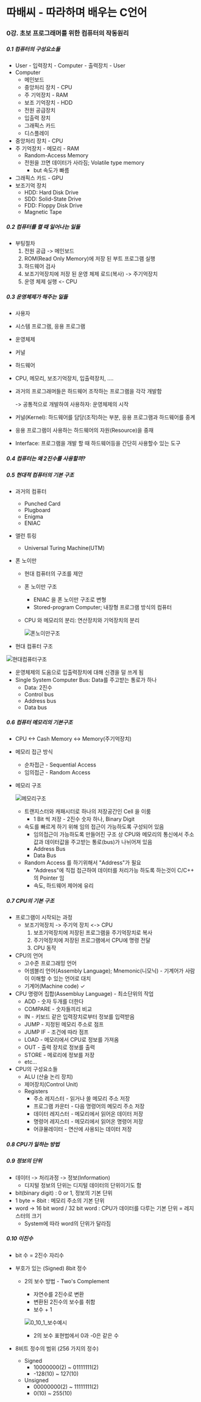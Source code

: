 # 따배씨 - 따라하며 배우는 C언어

### 0강. 초보 프로그래머를 위한 컴퓨터의 작동원리

##### 0.1 컴퓨터의 구성요소들

* User - 입력장치 - Computer - 출력장치 - User
* Computer
  * 메인보드
  * 중앙처리 장치 - CPU
  * 주 기억장치 - RAM
  * 보조 기억장치 - HDD
  * 전원 공급장치
  * 입출력 장치
  * 그래픽스 카드
  * 디스플레이
* 중앙처리 장치 - CPU
* 주 기억장치 - 메모리 - RAM
  * Random-Access Memory
  * 전원을 끄면 데이터가 사라짐; Volatile type memory
    * but 속도가 빠름
* 그래픽스 카드 - GPU
* 보조기억 장치
  * HDD: Hard Disk Drive
  * SDD: Solid-State Drive
  * FDD: Floppy Disk Drive
  * Magnetic Tape



##### 0.2 컴퓨터를 켤 때 일어나는 일들

* 부팅절차
  1. 전원 공급 -> 메인보드
  2. ROM(Read Only Memory)에 저장 된 부트 프로그램 실행
  3. 하드웨어 검사
  4. 보조기억장치에 저장 된 운영 체제 로드(복사) -> 주기억장치
  5. 운영 체제 실행 <- CPU



##### 0.3 운영체제가 해주는 일들

* 사용자
* 시스템 프로그램, 응용 프로그램
* 운영체제
* 커널
* 하드웨어
* CPU, 메모리, 보조기억장치, 입출력장치, ....



* 과거의 프로그래머들은 하드웨어 조작하는 프로그램을 각각 개발함

  -> 공통적으로 개발하여 사용하자: 운영체제의 시작

* 커널(Kernel): 하드웨어를 담당(조작)하는 부분, 응용 프로그램과 하드웨어를 중계

* 응용 프로그램이 사용하는 하드웨어의 자원(Resource)을 중재

* Interface: 프로그램을 개발 할 때 하드웨어등을 간단히 사용할수 있는 도구



##### 0.4 컴퓨터는 왜 2진수를 사용할까?

##### 0.5 현대적 컴퓨터의 기본 구조

* 과거의 컴퓨터
  * Punched Card
  * Plugboard
  * Enigma
  * ENIAC

* 앨런 튜링
  
  * Universal Turing Machine(UTM)
  
* 폰 노이만
  * 현대 컴퓨터의 구조를 제안
  * 폰 노이만 구조
    * ENIAC 을 폰 노이만 구조로 변형
    * Stored-program Computer; 내장형 프로그램 방식의 컴퓨터
  * CPU 와 메모리의 분리: 연산장치와 기억장치의 분리
    
    ![폰노이만구조](./imgs/0_5_1_폰노이만구조.png)
    
  
*  현대 컴퓨터 구조

  ![현대컴퓨터구조](./imgs/0_5_2_현대컴퓨터구조.png)
  
  * 운영체제의 도움으로 입출력장치에 대해 신경을 덜 쓰게 됨
  * Single System Computer Bus: Data를 주고받는 통로가 하나
    * Data: 2진수
    * Control bus
    * Address bus
    * Data bus



##### 0.6 컴퓨터 메모리의 기본구조

* CPU <-> Cash Memory <-> Memory(주기억장치)

* 메모리 접근 방식

  * 순차접근 - Sequential Access
  * 임의접근 - Random Access

* 메모리 구조

  ![메모리구조](imgs/0_6_1_메모리구조.png)

  * 트랜지스터와 캐패시터로 하나의 저장공간인 Cell 을 이룸
    * 1 Bit 씩 저장 - 2진수 숫자 하나, Binary Digit
  * 속도를 빠르게 하기 위해 임의 접근이 가능하도록 구성되어 있음
    * 임의접근이 가능하도록 만들어진 구조 상 CPU와 메모리의 통신에서 주소값과 데이터값을 주고받는 통로(bus)가 나뉘어져 있음
    * Address Bus
    * Data Bus
  * Random Access 를 하기위해서 "Address"가 필요
    * "Address"에 직접 접근하여 데이터를 처리가능 하도록 하는것이 C/C++ 의 Pointer 임
    * 속도, 하드웨어 제어에 유리



##### 0.7 CPU의 기본 구조

* 프로그램이 시작되는 과정
  * 보조기억장치 -> 주기억 장치 <-> CPU
    1. 보조기억장치에 저장된 프로그램을 주기억장치로 복사
    2. 주기억장치에 저장된 프로그램에서 CPU에 명령 전달
    3. CPU 동작
* CPU의 언어
  * 고수준 프로그래밍 언어
  * 어셈블리 언어(Assembly Language); Mnemonic(니모닉) - 기계어가 사람이 이해할 수 있는 언어로 대치
  * 기계어(Machine code)  ✓
* CPU 명령어 집합(Assembluy Language) - 최소단위의 작업
  * ADD - 숫자 두개를 더한다
  * COMPARE - 숫자들끼리 비교
  * IN - 키보드 같은 입력장치로부터 정보를 입력받음
  * JUMP - 지정된 메모리 주소로 점프
  * JUMP IF - 조건에 따라 점프
  * LOAD - 메모리에서 CPU로 정보를 가져옴
  * OUT - 출력 장치로 정보를 출력
  * STORE - 메로리에 정보를 저장
  * etc...
* CPU의 구성요소들
  * ALU (산술 논리 장치)
  * 제어장치(Control Unit)
  * Registers
    * 주소 레지스터 - 읽거나 쓸 메모리 주소 저장
    * 프로그램 카운터 - 다음 명령어의 메모리 주소 저장
    * 데이터 레지스터 - 메모리에서 읽어온 데이터 저장
    * 명령어 레지스터 - 메모리에서 읽어온 명령어 저장
    * 어큐뮬레이터 - 연산에 사용되는 데이터 저장



##### 0.8 CPU가 일하는 방법

##### 0.9 정보의 단위

* 데이터 -> 처리과정 -> 정보(Information)
  * 디지털 정보의 단위는 디지털 데이터의 단위이기도 함
* bit(binary digit) : 0 or 1, 정보의 기본 단위
* 1 byte =  8bit : 메모리 주소의 기본 단위
* word -> 16 bit word / 32 bit word : CPU가 데이터를 다루는 기본 단위 = 레지스터의 크기
  * System에 따라 word의 단위가 달라짐



##### 0.10 이진수

* bit 수 = 2진수 자리수

* 부호가 있는 (Signed) 8bit 정수

  * 2의 보수 방법 - Two's Complement

    * 자연수를 2진수로 변환
    * 변환된 2진수의 보수를 취함
    * 보수 + 1

    ![0_10_1_보수예시](./imgs/0_10_1_보수예시.png)

    * 2의 보수 표현법에서 0과 -0은 같은 수

* 8비트 정수의 범위 (256 가지의 정수)

  * Signed
    * 10000000(2) ~ 01111111(2)
    * -128(10) ~ 127(10)
  * Unsigned
    * 00000000(2) ~ 11111111(2)
    * 0(10) ~ 255(10)